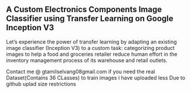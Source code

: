 ## A Custom Electronics Components Image Classifier using Transfer Learning on Google Inception V3

Let’s experience the power of transfer learning by adapting an existing image classifier (Inception V3) to a custom task: categorizing product images to help a food and groceries retailer reduce human effort in the inventory management process of its warehouse and retail outlets.

Contact me @ gtamilselvang08gmail.com if you need  the real  Dataset(Contains 36 CLasses) to train images i have uploaded less Due to github uplad size restrictions 





